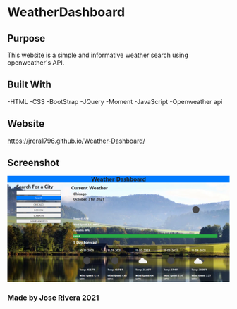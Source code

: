 # WeatherDashboard


## Purpose
This website is a simple and informative weather search using openweather's API.

## Built With
-HTML
-CSS
-BootStrap
-JQuery
-Moment
-JavaScript
-Openweather api

## Website
https://jrera1796.github.io/Weather-Dashboard/

## Screenshot
![Weather Dashboard](./assets/images/weatherdash.png/?raw=true "Weather Dashboard")


### Made by Jose Rivera 2021
